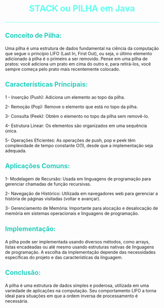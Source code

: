 # <p style="text-align: center; color:#62FFEE">STACK ou PILHA em Java</p>

<hr style="background-color: #62FFEE;">


## <p style="color: #23CEBC">Conceito de Pilha:</p>

Uma pilha é uma estrutura de dados fundamental na ciência da computação que segue o princípio LIFO (Last In, First Out), ou seja, o último elemento adicionado à pilha é o primeiro a ser removido. Pense em uma pilha de pratos: você adiciona um prato em cima do outro e, para retirá-los, você sempre começa pelo prato mais recentemente colocado.

## <p style="color: #23CEBC">Características Principais:</p>

1 - Inserção (Push): Adiciona um elemento ao topo da pilha.

2- Remoção (Pop): Remove o elemento que está no topo da pilha.

3- Consulta (Peek): Obtém o elemento no topo da pilha sem removê-lo.

4- Estrutura Linear: Os elementos são organizados em uma sequência única.

5- Operações Eficientes: As operações de push, pop e peek têm complexidade de tempo constante O(1), desde que a implementação seja adequada.

## <p style="color: #23CEBC">Aplicações Comuns:</p>

1- Modelagem de Recursão: Usada em linguagens de programação para gerenciar chamadas de função recursivas.

2- Navegação de Histórico: Utilizada em navegadores web para gerenciar a história de páginas visitadas (voltar e avançar).

3- Gerenciamento de Memória: Importante para alocação e desalocação de memória em sistemas operacionais e linguagens de programação.

## <p style="color: #23CEBC">Implementação:</p>

A pilha pode ser implementada usando diversos métodos, como arrays, listas encadeadas ou até mesmo usando estruturas nativas de linguagens de programação. A escolha da implementação depende das necessidades específicas do projeto e das características da linguagem.

## <p style="color: #23CEBC">Conclusão:</p>

A pilha é uma estrutura de dados simples e poderosa, utilizada em uma variedade de aplicações na computação. Seu comportamento LIFO a torna ideal para situações em que a ordem inversa de processamento é necessária.

